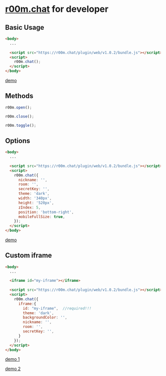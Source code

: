 # **[r00m.chat](https://r00m.chat)** for developer


## Basic Usage
```html
<body>
  ...
  
  <script src="https://r00m.chat/plugin/web/v1.0.2/bundle.js"></script>
  <script>
    r00m.chat();
  </script>
</body>
```
[demo](/demo/basic-usage.html)




## Methods
```javascript
r00m.open();

r00m.close();

r00m.toggle();
```




## Options
```html
<body>
  ...
  
  <script src="https://r00m.chat/plugin/web/v1.0.2/bundle.js"></script>
  <script>
    r00m.chat({
      nickname: '',
      room: '',
      secretKey: '',
      theme: 'dark',
      width: '340px',
      height: '520px',
      zIndex: 5,
      position: 'bottom-right',
      mobileFullSize: true,
    });
  </script>
</body>
```
[demo](/demo/basic-usage-options.html)




## Custom iframe
```html
<body>
  ...
  
  <iframe id="my-iframe"></iframe>
  
  <script src="https://r00m.chat/plugin/web/v1.0.2/bundle.js"></script>
  <script>
    r00m.chat({
      iframe:{
        id: "my-iframe",  //required!!!
        theme: 'dark',
        backgroundColor: '',
        nickname: '',
        room: '',
        secretKey: '',
      }
    });
  </script>
</body>
```
[demo 1](/demo/custom-iframe-1.html)

[demo 2](/demo/custom-iframe-2.html)
